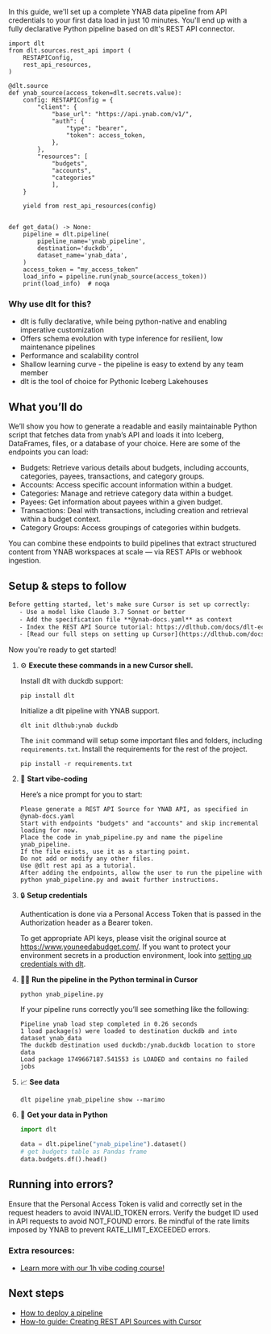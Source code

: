 In this guide, we'll set up a complete YNAB data pipeline from API credentials to your first data load in just 10 minutes. You'll end up with a fully declarative Python pipeline based on dlt's REST API connector.

```python-outcome
import dlt
from dlt.sources.rest_api import (
    RESTAPIConfig,
    rest_api_resources,
)

@dlt.source
def ynab_source(access_token=dlt.secrets.value):
    config: RESTAPIConfig = {
        "client": {
            "base_url": "https://api.ynab.com/v1/",
            "auth": {
                "type": "bearer",
                "token": access_token,
            },
        },
        "resources": [
            "budgets",
            "accounts",
            "categories"
            ],
    }

    yield from rest_api_resources(config)


def get_data() -> None:
    pipeline = dlt.pipeline(
        pipeline_name='ynab_pipeline',
        destination='duckdb',
        dataset_name='ynab_data', 
    )
    access_token = "my_access_token"
    load_info = pipeline.run(ynab_source(access_token))
    print(load_info)  # noqa
```

### Why use dlt for this?

- dlt is fully declarative, while being python-native and enabling imperative customization
- Offers schema evolution with type inference for resilient, low maintenance pipelines
- Performance and scalability control
- Shallow learning curve - the pipeline is easy to extend by any team member
- dlt is the tool of choice for Pythonic Iceberg Lakehouses

## What you’ll do

We’ll show you how to generate a readable and easily maintainable Python script that fetches data from ynab’s API and loads it into Iceberg, DataFrames, files, or a database of your choice. Here are some of the endpoints you can load:

- Budgets: Retrieve various details about budgets, including accounts, categories, payees, transactions, and category groups.
- Accounts: Access specific account information within a budget.
- Categories: Manage and retrieve category data within a budget.
- Payees: Get information about payees within a given budget.
- Transactions: Deal with transactions, including creation and retrieval within a budget context.
- Category Groups: Access groupings of categories within budgets.

You can combine these endpoints to build pipelines that extract structured content from YNAB workspaces at scale — via REST APIs or webhook ingestion.

## Setup & steps to follow

```default
Before getting started, let's make sure Cursor is set up correctly:
   - Use a model like Claude 3.7 Sonnet or better
   - Add the specification file **@ynab-docs.yaml** as context
   - Index the REST API Source tutorial: https://dlthub.com/docs/dlt-ecosystem/verified-sources/rest_api/ and add it to context as **@dlt rest api**
   - [Read our full steps on setting up Cursor](https://dlthub.com/docs/dlt-ecosystem/llm-tooling/cursor-restapi#23-configuring-cursor-with-documentation)
```

Now you're ready to get started! 

1. ⚙️ **Execute these commands in a new Cursor shell.**
    
    Install dlt with duckdb support:
    ```shell
    pip install dlt
    ```

    Initialize a dlt pipeline with YNAB support.
    ```shell
    dlt init dlthub:ynab duckdb
    ```

    The `init` command will setup some important files and folders, including `requirements.txt`. Install the requirements for the rest of the project.
    ```shell
    pip install -r requirements.txt
    ```
    
2. 🤠 **Start vibe-coding**
    
    Here’s a nice prompt for you to start: 
    
    ```prompt
    Please generate a REST API Source for YNAB API, as specified in @ynab-docs.yaml 
    Start with endpoints "budgets" and "accounts" and skip incremental loading for now. 
    Place the code in ynab_pipeline.py and name the pipeline ynab_pipeline. 
    If the file exists, use it as a starting point. 
    Do not add or modify any other files. 
    Use @dlt rest api as a tutorial. 
    After adding the endpoints, allow the user to run the pipeline with python ynab_pipeline.py and await further instructions.
    ```

    
3. 🔒 **Setup credentials** 
    
    Authentication is done via a Personal Access Token that is passed in the Authorization header as a Bearer token.
    
    To get appropriate API keys, please visit the original source at https://www.youneedabudget.com/.
    If you want to protect your environment secrets in a production environment, look into [setting up credentials with dlt](https://dlthub.com/docs/walkthroughs/add_credentials).
    
4. 🏃‍♀️ **Run the pipeline in the Python terminal in Cursor**
    
    ```shell
    python ynab_pipeline.py
    ```
    
    If your pipeline runs correctly you’ll see something like the following:
    
    ```shell
    Pipeline ynab load step completed in 0.26 seconds
    1 load package(s) were loaded to destination duckdb and into dataset ynab_data
    The duckdb destination used duckdb:/ynab.duckdb location to store data
    Load package 1749667187.541553 is LOADED and contains no failed jobs
    ```
    
5. 📈 **See data**
    
    ```shell
    dlt pipeline ynab_pipeline show --marimo
    ```
    
6. 🐍 **Get your data in Python**
    
    ```python
    import dlt

   data = dlt.pipeline("ynab_pipeline").dataset()
   # get budgets table as Pandas frame
   data.budgets.df().head()
    ```

## Running into errors?

Ensure that the Personal Access Token is valid and correctly set in the request headers to avoid INVALID_TOKEN errors. Verify the budget ID used in API requests to avoid NOT_FOUND errors. Be mindful of the rate limits imposed by YNAB to prevent RATE_LIMIT_EXCEEDED errors.

### Extra resources:

- [Learn more with our 1h vibe coding course!](https://www.youtube.com/watch?v=GGid70rnJuM)

## Next steps

- [How to deploy a pipeline](https://dlthub.com/docs/walkthroughs/deploy-a-pipeline)
- [How-to guide: Creating REST API Sources with Cursor](https://dlthub.com/docs/dlt-ecosystem/llm-tooling/cursor-restapi)